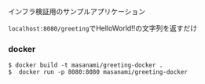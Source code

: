 インフラ検証用のサンプルアプリケーション

`localhost:8080/greeting`でHelloWorld!!の文字列を返すだけ

### docker
```aidl
$ docker build -t masanami/greeting-docker .
$  docker run -p 8080:8080 masanami/greeting-docker
```
